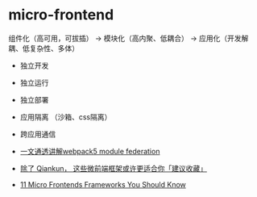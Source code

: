# micro-frontend

组件化（高可用，可拔插） -> 模块化（高内聚、低耦合） -> 应用化（开发解耦、低复杂性、多体）

* 独立开发
* 独立运行
* 独立部署


* 应用隔离 （沙箱、css隔离）
* 跨应用通信


* [一文通透讲解webpack5 module federation](https://juejin.cn/post/7048125682861703181)
* [除了 Qiankun， 这些微前端框架或许更适合你「建议收藏」](https://juejin.cn/post/7121883538311348238)
* [11 Micro Frontends Frameworks You Should Know](https://itnext.io/11-micro-frontends-frameworks-you-should-know-b66913b9cd20)
